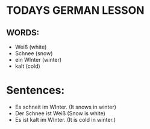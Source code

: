 # TODAYS GERMAN LESSON

## WORDS: 
* Weiß (white)
* Schnee (snow)
* ein WInter (winter)
* kalt (cold)

# Sentences:
* Es schneit im WInter. (It snows in winter)
* Der Schnee ist Weiß (Snow is white)
* Es ist kalt im WInter. (It is cold in winter.)

